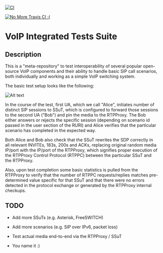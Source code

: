 [![CI](https://github.com/sippy/voiptests/workflows/CI/badge.svg)](https://github.com/sippy/voiptests/actions?query=branch%3Amaster++)

[![No More Travis CI :(](https://github.com/sippy/voiptests/raw/master/no_travisci.png)](https://travis-ci.com/github/sippy/voiptests/builds "Travis CI #NOMORE")

# VoIP Integrated Tests Suite

## Description

This is a "meta-repository" to test interoperability of several popular
open-source VoIP components and their ability to handle basic SIP call
scenarios, both individually and working as a simple VoIP switching system.

The basic test setup looks like the following:

![Alt text](https://docs.google.com/drawings/d/1vGkoxKZxv-acAAs5azTOApArSMWqBz9vIN83TXyIZAM/pub?w=960&h=720 "Test Setup")

In the course of the test, first UA, which we call "Alice", initiates number
of distinct SIP sessions to SSuT, which is configured to forward those
sessions to the second UA ("Bob") and pin the media to the RTPProxy. The Bob
either answers or rejects the specific session (depending on scenario id
passed in the user section of the RURI) and Alice verifies that the particular
scenario has completed in the expected way.

Both Alice and Bob also check that the SSuT rewrites the SDP correctly in
all relevant INVITEs, 183s, 200s and ACKs, replacing original random media
IP/port with the IP/port of the RTPProxy, which signifies proper execution
of the RTPProxy Control Protocol (RTPPC) between the particular SSuT and the
RTPProxy.

Also, upon test completion some basic statistics is pulled from the RTPProxy
to verify that the number of RTPPC requests/replies matches pre-determined
value specific for that SSuT and that there were no errors detected in the
protocol exchange or generated by the RTPProxy internal checkups.

## TODO

- Add more SSuTs (e.g. Asterisk, FreeSWITCH)

- Add more scenarios (e.g. SIP over IPv6, packet loss)

- Test actual media end-to-end via the RTPProxy / SSuT

- You name it :)
